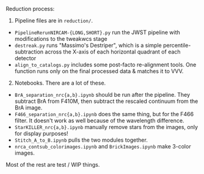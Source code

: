 Reduction process:

 1. Pipeline files are in `reduction/`.
  * `PipelineRerunNIRCAM-{LONG,SHORT}.py` run the JWST pipeline with modifications to the tweakwcs stage
  * `destreak.py` runs "Massimo's Destriper", which is a simple percentile-subtraction across the X-axis of each horizontal quadrant of each detector
  * `align_to_catalogs.py` includes some post-facto re-alignment tools.  One function runs only on the final processed data & matches it to VVV.
 2. Notebooks.  There are a lot of these.
  * `BrA_separation_nrc{a,b}.ipynb` should be run after the pipeline.  They subtract BrA from F410M, then subtract the rescaled continuum from the BrA image.
  * `F466_separation_nrc{a,b}.ipynb` does the same thing, but for the F466 filter.  It doesn't work as well because of the wavelength difference.
  * `StarKILLER_nrc{a,b}.ipynb` manually remove stars from the images, only for display purposes!
  * `Stitch_A_to_B.ipynb` pulls the two modules together.
  * `nrca_contsub_colorimages.ipynb` and `BrickImages.ipynb` make 3-color images.

  Most of the rest are test / WIP things.
